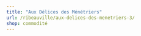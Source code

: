 ```yaml
---
title: "Aux Délices des Ménétriers"
url: /ribeauville/aux-delices-des-menetriers-3/
shop: commodité
---
```

